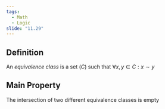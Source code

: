 ```yaml
---
tags:
  - Math
  - Logic
slide: "11.29"
---
```

## Definition
An *equivalence class* is a set ($C$) such that $\forall x,y\in C: x\sim y$ 
## Main Property
The intersection of two different equivalence classes is empty